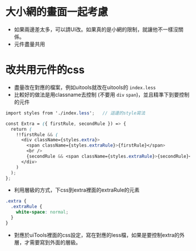# 大小網的畫面一起考慮
- 如果兩邊差太多，可以請UI改。如果真的是小網的限制，就讓他不一樣沒關係。
- 元件盡量共用


# 改共用元件的css
- 盡量改在對應的檔案，例如uitools就改在uitools的 `index.less`
- 比較好的做法是用classname去控制 (不要用 `div` `span`)，並且精準下到要控制的元件

```scss
import styles from './index.less';   // 這邊的style寫法

const Extra = ({ firstRule, secondRule }) => {
  return (
    !!firstRule && (
      <div className={styles.extra}>
        <span className={styles.extraRule}>{firstRule}</span> 
        <br />
        {secondRule && <span className={styles.extraRule}>{secondRule}</span>}
      </div>
    )
  );
};
```
- 利用層級的方式，下css到extra裡面的extraRule的元素
```scss
.extra {
  .extraRule {
    white-space: normal;
  }
}
```
- 對應於uiTools裡面的css設定，寫在對應的less檔，如果是要控制extra的外層，才需要寫到外面的層級。



